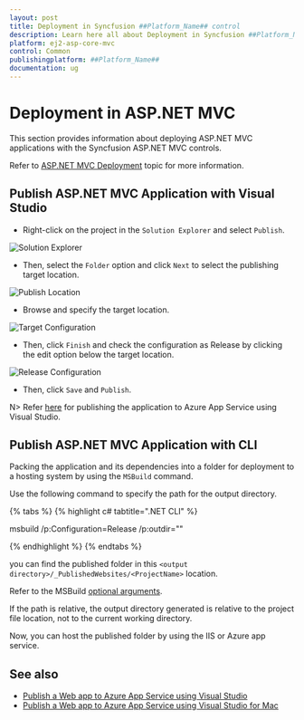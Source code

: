 ```yaml
---
layout: post
title: Deployment in Syncfusion ##Platform_Name## control
description: Learn here all about Deployment in Syncfusion ##Platform_Name## Common control of Syncfusion Essential JS 2 and more.
platform: ej2-asp-core-mvc
control: Common
publishingplatform: ##Platform_Name##
documentation: ug
---
```


# Deployment in ASP.NET MVC

This section provides information about deploying ASP.NET MVC applications with the Syncfusion ASP.NET MVC controls.

Refer to [ASP.NET MVC Deployment](https://docs.microsoft.com/en-us/aspnet/core/host-and-deploy/?view=aspnetcore-6.0) topic for more information.

## Publish ASP.NET MVC Application with Visual Studio

* Right-click on the project in the `Solution Explorer` and select `Publish`.

![Solution Explorer](./images/publish.png)

* Then, select the `Folder` option and click `Next` to select the publishing target location.

![Publish Location](./images/folder.png)

* Browse and specify the target location.

![Target Configuration](./images/config.png)

* Then, click `Finish` and check the configuration as Release by clicking the edit option below the target location.

![Release Configuration](./images/release-config.png)

* Then, click `Save` and `Publish`.

N> Refer [here](https://docs.microsoft.com/en-us/azure/app-service/quickstart-dotnetcore?tabs=netframework48&pivots=development-environment-vs#publish-your-web-app) for publishing the application to Azure App Service using Visual Studio.  

## Publish ASP.NET MVC Application with CLI

Packing the application and its dependencies into a folder for deployment to a hosting system by using the `MSBuild` command.

Use the following command to specify the path for the output directory.

{% tabs %}
{% highlight c# tabtitle=".NET CLI" %}

msbuild <ProjectName> /p:Configuration=Release /p:outdir="<output directory>"

{% endhighlight %}
{% endtabs %}

you can find the published folder in this `<output directory>/_PublishedWebsites/<ProjectName>` location.

Refer to the MSBuild [optional arguments](https://docs.microsoft.com/en-us/visualstudio/msbuild/msbuild-command-line-reference?view=vs-2022).

If the path is relative, the output directory generated is relative to the project file location, not to the current working directory.

Now, you can host the published folder by using the IIS or Azure app service.

## See also

* [Publish a Web app to Azure App Service using Visual Studio](https://docs.microsoft.com/en-us/visualstudio/deployment/quickstart-deploy-aspnet-web-app?view=vs-2022&tabs=azure)
* [Publish a Web app to Azure App Service using Visual Studio for Mac](https://docs.microsoft.com/en-us/visualstudio/mac/publish-app-svc?toc=%2Faspnet%2Fcore%2Ftoc.json&bc=%2Faspnet%2Fcore%2Fbreadcrumb%2Ftoc.json&view=vsmac-2019)